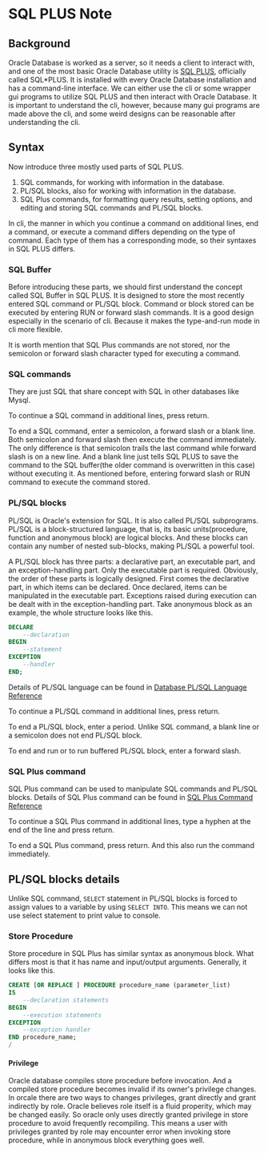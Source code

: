 # SQL PLUS Note

## Background

Oracle Database is worked as a server, so it needs a client to interact with,
and one of the most basic Oracle Database utility is [SQL
PLUS](https://docs.oracle.com/en/database/oracle/oracle-database/21/sqpug/index.html#SQL*Plus®),
officially called SQL\*PLUS. It is installed with every Oracle Database
installation and has a command-line interface. We can either use the cli or
some wrapper gui programs to utilize SQL PLUS and then interact with Oracle
Database. It is important to understand the cli, however, because many gui
programs are made above the cli, and some weird designs can be reasonable after
understanding the cli.

## Syntax

Now introduce three mostly used parts of SQL PLUS.

1. SQL commands, for working with information in the database.
2. PL/SQL blocks, also for working with information in the database.
3. SQL Plus commands, for formatting query results, setting options, and
   editing and storing SQL commands and PL/SQL blocks.

In cli, the manner in which you continue a command on additional lines, end a
command, or execute a command differs depending on the type of command. Each
type of them has a corresponding mode, so their syntaxes in SQL PLUS differs.

### SQL Buffer

Before introducing these parts, we should first understand the concept called
SQL Buffer in SQL PLUS. It is designed to store the most recently entered SQL
command or PL/SQL block. Command or block stored can be executed by entering
RUN or forward slash commands. It is a good design especially in the scenario
of cli.  Because it makes the type-and-run mode in cli more flexible.

It is worth mention that SQL Plus commands are not stored, nor the semicolon or
forward slash character typed for executing a command.

### SQL commands

They are just SQL that share concept with SQL in other databases like Mysql.

To continue a SQL command in additional lines, press return.

To end a SQL command, enter a semicolon, a forward slash or a blank line.  Both
semicolon and forward slash then execute the command immediately. The only
difference is that semicolon trails the last command while forward slash is on
a new line. And a blank line just tells SQL PLUS to save the command to the SQL
buffer(the older command is overwritten in this case) without executing it.  As
mentioned before, entering forward slash or RUN command to execute the command
stored.

### PL/SQL blocks

PL/SQL is Oracle's extension for SQL.  It is also called PL/SQL subprograms.
PL/SQL is a block-structured language, that is, its basic units(procedure,
function and anonymous block) are logical blocks. And these blocks can contain
any number of nested sub-blocks, making PL/SQL a powerful tool.

A PL/SQL block has three parts: a declarative part, an executable part, and an
exception-handling part. Only the executable part is required. Obviously, the
order of these parts is logically designed. First comes the declarative part,
in which items can be declared. Once declared, items can be manipulated in the
executable part.  Exceptions raised during execution can be dealt with in the
exception-handling part. Take anonymous block as an example, the whole
structure looks like this.

```sql
DECLARE
    --declaration
BEGIN
    --statement
EXCEPTION
    --handler
END;
```

Details of PL/SQL language can be found in [Database PL/SQL Language
Reference](https://docs.oracle.com/en/database/oracle/oracle-database/21/lnpls/index.html#Oracle®-Database)

To continue a PL/SQL command in additional lines, press return.

To end a PL/SQL block, enter a period. Unlike SQL command, a blank line or a
semicolon does not end PL/SQL block.

To end and run or to run buffered PL/SQL block, enter a forward slash.

### SQL Plus command

SQL Plus command can be used to manipulate SQL commands and PL/SQL blocks.
Details of SQL Plus command can be found in [SQL Plus Command
Reference](https://docs.oracle.com/en/database/oracle/oracle-database/21/sqpug/SQL-Plus-command-reference.html#GUID-177F24B7-D154-4F8B-A05B-7568079800C6)

To continue a SQL Plus command in additional lines, type a hyphen at the end
of the line and press return.

To end a SQL Plus command, press return. And this also run the command
immediately.

## PL/SQL blocks details

Unlike SQL command, `SELECT` statement in PL/SQL blocks is forced to assign
values to a variable by using `SELECT INTO`. This means we can not use select
statement to print value to console.

### Store Procedure

Store procedure in SQL Plus has similar syntax as anonymous block. What differs
most is that it has name and input/output arguments. Generally, it looks like
this.

```sql
CREATE [OR REPLACE ] PROCEDURE procedure_name (parameter_list)     
IS
    --declaration statements
BEGIN
    --execution statements
EXCEPTION
    --exception handler
END procedure_name;
/
```

#### Privilege

Oracle database compiles store procedure before invocation. And a compiled
store procedure becomes invalid if its owner's privilege changes. In orcale
there are two ways to changes privileges, grant directly and grant indirectly
by role. Oracle believes role itself is a fluid properity, which may be changed
easily. So oracle only uses directly granted privilege in store procedure to
avoid frequently recompiling.  This means a user with privileges granted by
role may encounter error when invoking store procedure, while in anonymous
block everything goes well.
